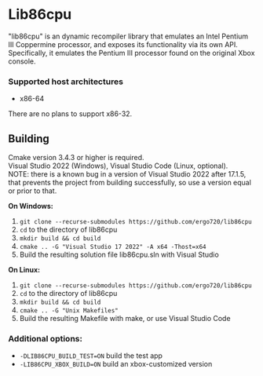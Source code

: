 # Lib86cpu

"lib86cpu" is an dynamic recompiler library that emulates an Intel Pentium III Coppermine processor, and exposes its functionality
via its own API. Specifically, it emulates the Pentium III processor found on the original Xbox console.

### Supported host architectures
- x86-64

There are no plans to support x86-32.

## Building

Cmake version 3.4.3 or higher is required.\
Visual Studio 2022 (Windows), Visual Studio Code (Linux, optional).\
NOTE: there is a known bug in a version of Visual Studio 2022 after 17.1.5, that prevents the project from building successfully, so use a version equal or prior to that.

**On Windows:**

1. `git clone --recurse-submodules https://github.com/ergo720/lib86cpu`
2. `cd` to the directory of lib86cpu
3. `mkdir build && cd build`
4. `cmake .. -G "Visual Studio 17 2022" -A x64 -Thost=x64`
5. Build the resulting solution file lib86cpu.sln with Visual Studio

**On Linux:**

1. `git clone --recurse-submodules https://github.com/ergo720/lib86cpu`
2. `cd` to the directory of lib86cpu
3. `mkdir build && cd build`
4. `cmake .. -G "Unix Makefiles"`
5. Build the resulting Makefile with make, or use Visual Studio Code

### Additional options:
- `-DLIB86CPU_BUILD_TEST=ON` build the test app
- `-LIB86CPU_XBOX_BUILD=ON` build an xbox-customized version
